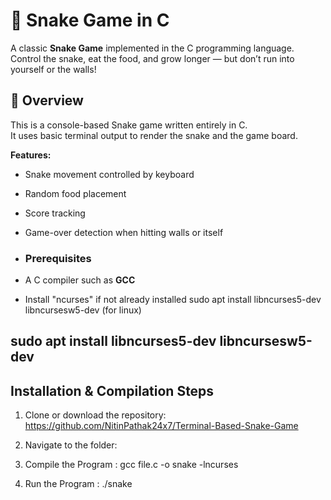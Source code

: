 # 🐍 Snake Game in C

A classic **Snake Game** implemented in the C programming language.  
Control the snake, eat the food, and grow longer — but don’t run into yourself or the walls!

## 📖 Overview
This is a console-based Snake game written entirely in C.  
It uses basic terminal output to render the snake and the game board.  

**Features:**
- Snake movement controlled by keyboard
- Random food placement
- Score tracking
- Game-over detection when hitting walls or itself

- ### Prerequisites
- A C compiler such as **GCC**
- Install "ncurses" if not already installed
     sudo apt install libncurses5-dev libncursesw5-dev (for linux)

sudo apt install libncurses5-dev libncursesw5-dev
- 
## Installation & Compilation Steps

1. Clone or download the repository:
   https://github.com/NitinPathak24x7/Terminal-Based-Snake-Game

2. Navigate to the folder:

3. Compile the Program :
   gcc file.c -o snake -lncurses

4. Run the Program :
   ./snake
